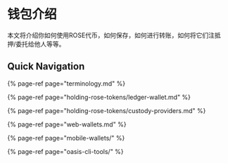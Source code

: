 # 钱包介绍

本文将介绍你如何使用ROSE代币，如何保存，如何进行转账，如何将它们注抵押/委托给他人等等。

## Quick Navigation

{% page-ref page="terminology.md" %}

{% page-ref page="holding-rose-tokens/ledger-wallet.md" %}

{% page-ref page="holding-rose-tokens/custody-providers.md" %}

{% page-ref page="web-wallets.md" %}

{% page-ref page="mobile-wallets/" %}

{% page-ref page="oasis-cli-tools/" %}

